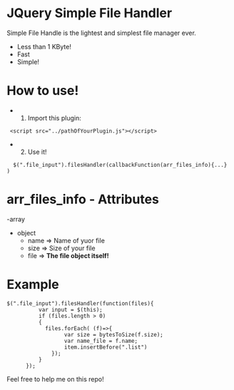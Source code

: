 # JQuery Simple File Handler
Simple File Handle is the lightest and simplest file manager ever.

  - Less than 1 KByte!
  - Fast
  - Simple!

# How to use!

  - 1) Import this plugin:
   ```
    <script src="../pathOfYourPlugin.js"></script>
   ```
  - 2) Use it!
```
  $(".file_input").filesHandler(callbackFunction(arr_files_info){...} )
```

# arr_files_info - Attributes

-array
 - object
   -  name => Name of yuor file
   -  size => Size of your file
   -  file => **The file object itself!**


 # Example
  ```
  $(".file_input").filesHandler(function(files){
            var input = $(this);
            if (files.length > 0)
            {
              files.forEach( (f)=>{
                    var size = bytesToSize(f.size);
                    var name_file = f.name;
                    item.insertBefore(".list")
                });
            }
        });
  ```
Feel free to help me on this repo!
